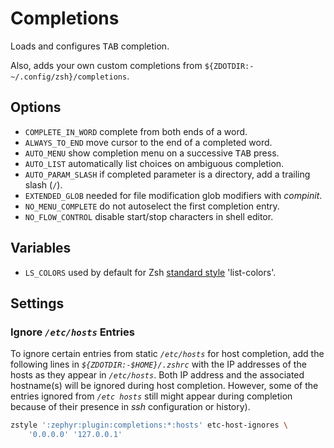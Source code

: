 # Completions

Loads and configures <kbd>TAB</kbd> completion.

Also, adds your own custom completions from `${ZDOTDIR:-~/.config/zsh}/completions`.

## Options

- `COMPLETE_IN_WORD` complete from both ends of a word.
- `ALWAYS_TO_END` move cursor to the end of a completed word.
- `AUTO_MENU` show completion menu on a successive <kbd>TAB</kbd> press.
- `AUTO_LIST` automatically list choices on ambiguous completion.
- `AUTO_PARAM_SLASH` if completed parameter is a directory, add a trailing
  slash (`/`).
- `EXTENDED_GLOB` needed for file modification glob modifiers with _compinit_.
- `NO_MENU_COMPLETE` do not autoselect the first completion entry.
- `NO_FLOW_CONTROL` disable start/stop characters in shell editor.

## Variables

- `LS_COLORS` used by default for Zsh [standard style][1] 'list-colors'.

## Settings

### Ignore _`/etc/hosts`_ Entries

To ignore certain entries from static _`/etc/hosts`_ for host completion, add the following lines in _`${ZDOTDIR:-$HOME}/.zshrc`_ with the IP addresses of the hosts as they appear in _`/etc/hosts`_. Both IP address and the associated hostname(s) will be ignored during host completion. However, some of the entries ignored from _`/etc hosts`_ still might appear during completion because of their presence in _ssh_ configuration or history).

```sh
zstyle ':zephyr:plugin:completions:*:hosts' etc-host-ignores \
    '0.0.0.0' '127.0.0.1'
```

[1]: https://zsh.sourceforge.io/Doc/Release/Completion-System.html#Standard-Styles
